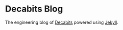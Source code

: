 # Decabits Blog

The engineering blog of [Decabits](https://decabits.com) powered using [Jekyll](https://jekyllrb.com/).
